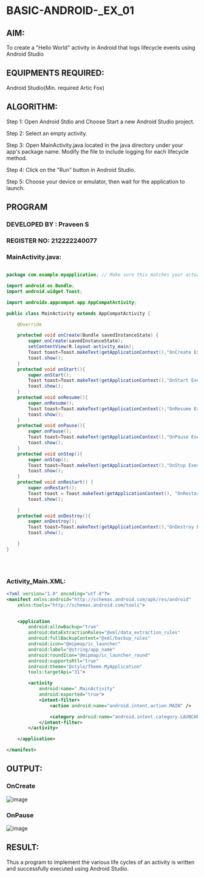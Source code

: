 # BASIC-ANDROID-_EX_01
## AIM:
To create a "Hello World" activity in Android that logs lifecycle events using Android Studio

## EQUIPMENTS REQUIRED:

Android Studio(Min. required Artic Fox)


## ALGORITHM:

Step 1: Open Android Stdio and Choose Start a new Android Studio project.

Step 2: Select an empty activity.

Step 3: Open MainActivity.java located in the java directory under your app's package name. Modify the file to include logging for each lifecycle method.

Step 4: Click on the "Run" button in Android Studio.

Step 5: Choose your device or emulator, then wait for the application to launch.



## PROGRAM
### DEVELOPED BY : Praveen S
### REGISTER NO: 212222240077

### MainActivity.java:
```java

package com.example.myapplication; // Make sure this matches your actual package name

import android.os.Bundle;
import android.widget.Toast;

import androidx.appcompat.app.AppCompatActivity;

public class MainActivity extends AppCompatActivity {

    @Override

    protected void onCreate(Bundle savedInstanceState) {
        super.onCreate(savedInstanceState);
        setContentView(R.layout.activity_main);
        Toast toast=Toast.makeText(getApplicationContext(),"OnCreate Executed",Toast.LENGTH_LONG);
        toast.show();
    }
    protected void onStart(){
        super.onStart();
        Toast toast=Toast.makeText(getApplicationContext(),"OnStart Executed",Toast.LENGTH_LONG);
        toast.show();
    }
    protected void onResume(){
        super.onResume();
        Toast toast=Toast.makeText(getApplicationContext(),"OnResume Executed",Toast.LENGTH_LONG);
        toast.show();
    }
    protected void onPause(){
        super.onPause();
        Toast toast=Toast.makeText(getApplicationContext(),"OnPause Executed",Toast.LENGTH_LONG);
        toast.show();
    }
    protected void onStop(){
        super.onStop();
        Toast toast=Toast.makeText(getApplicationContext(),"OnStop Executed",Toast.LENGTH_LONG);
        toast.show();
    }
    protected void onRestart() {
        super.onRestart();
        Toast toast = Toast.makeText(getApplicationContext(), "OnRestart Executed", Toast.LENGTH_LONG);
        toast.show();

    }
    protected void onDestroy(){
        super.onDestroy();
        Toast toast=Toast.makeText(getApplicationContext(),"OnDestroy Executed",Toast.LENGTH_LONG);
        toast.show();

    }
}


    
```
### Activity_Main.XML:
```xml
<?xml version="1.0" encoding="utf-8"?>
<manifest xmlns:android="http://schemas.android.com/apk/res/android"
    xmlns:tools="http://schemas.android.com/tools">


    <application
        android:allowBackup="true"
        android:dataExtractionRules="@xml/data_extraction_rules"
        android:fullBackupContent="@xml/backup_rules"
        android:icon="@mipmap/ic_launcher"
        android:label="@string/app_name"
        android:roundIcon="@mipmap/ic_launcher_round"
        android:supportsRtl="true"
        android:theme="@style/Theme.MyApplication"
        tools:targetApi="31">

        <activity
            android:name=".MainActivity"
            android:exported="true">
            <intent-filter>
                <action android:name="android.intent.action.MAIN" />

                <category android:name="android.intent.category.LAUNCHER" />
            </intent-filter>
        </activity>

    </application>

</manifest>
```

## OUTPUT:
### OnCreate
![image](https://github.com/praveenst13/BASIC-ANDROID-_EX_01/assets/118787793/a33e2c87-66be-416e-918d-7a75ff1c36ed)
### OnPause
![image](https://github.com/praveenst13/BASIC-ANDROID-_EX_01/assets/118787793/660ffca8-cb93-45e3-9495-08529e4ba413)


## RESULT:
Thus a program to implement the various life cycles of an activity is written and successfully executed using Android Studio.
